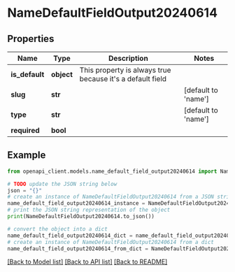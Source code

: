 # NameDefaultFieldOutput20240614


## Properties

Name | Type | Description | Notes
------------ | ------------- | ------------- | -------------
**is_default** | **object** | This property is always true because it&#39;s a default field | 
**slug** | **str** |  | [default to 'name']
**type** | **str** |  | [default to 'name']
**required** | **bool** |  | 

## Example

```python
from openapi_client.models.name_default_field_output20240614 import NameDefaultFieldOutput20240614

# TODO update the JSON string below
json = "{}"
# create an instance of NameDefaultFieldOutput20240614 from a JSON string
name_default_field_output20240614_instance = NameDefaultFieldOutput20240614.from_json(json)
# print the JSON string representation of the object
print(NameDefaultFieldOutput20240614.to_json())

# convert the object into a dict
name_default_field_output20240614_dict = name_default_field_output20240614_instance.to_dict()
# create an instance of NameDefaultFieldOutput20240614 from a dict
name_default_field_output20240614_from_dict = NameDefaultFieldOutput20240614.from_dict(name_default_field_output20240614_dict)
```
[[Back to Model list]](../README.md#documentation-for-models) [[Back to API list]](../README.md#documentation-for-api-endpoints) [[Back to README]](../README.md)


